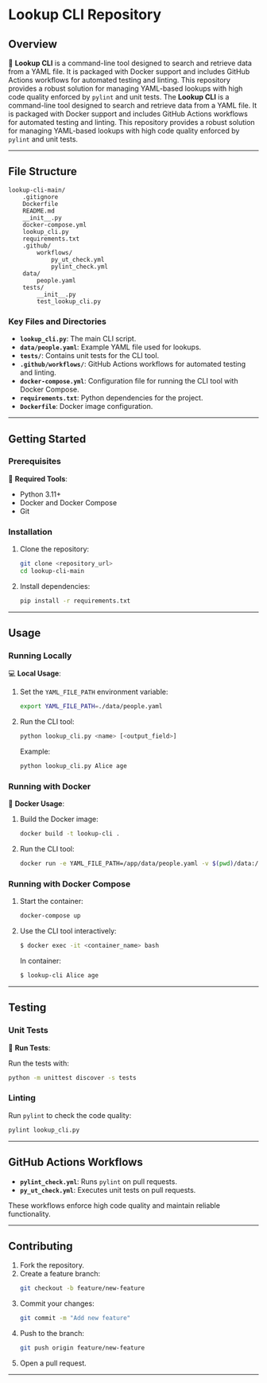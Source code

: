 # Lookup CLI Repository

## Overview

🚀 **Lookup CLI** is a command-line tool designed to search and retrieve data from a YAML file. It is packaged with Docker support and includes GitHub Actions workflows for automated testing and linting. This repository provides a robust solution for managing YAML-based lookups with high code quality enforced by `pylint` and unit tests.
The **Lookup CLI** is a command-line tool designed to search and retrieve data from a YAML file. It is packaged with Docker support and includes GitHub Actions workflows for automated testing and linting. This repository provides a robust solution for managing YAML-based lookups with high code quality enforced by `pylint` and unit tests.

---

## File Structure

```
lookup-cli-main/
    .gitignore
    Dockerfile
    README.md
    __init__.py
    docker-compose.yml
    lookup_cli.py
    requirements.txt
    .github/
        workflows/
            py_ut_check.yml
            pylint_check.yml
    data/
        people.yaml
    tests/
        __init__.py
        test_lookup_cli.py
```

### Key Files and Directories

- **`lookup_cli.py`**: The main CLI script.
- **`data/people.yaml`**: Example YAML file used for lookups.
- **`tests/`**: Contains unit tests for the CLI tool.
- **`.github/workflows/`**: GitHub Actions workflows for automated testing and linting.
- **`docker-compose.yml`**: Configuration file for running the CLI tool with Docker Compose.
- **`requirements.txt`**: Python dependencies for the project.
- **`Dockerfile`**: Docker image configuration.

---

## Getting Started

### Prerequisites

🔧 **Required Tools**:

- Python 3.11+
- Docker and Docker Compose
- Git

### Installation

1. Clone the repository:

   ```bash
   git clone <repository_url>
   cd lookup-cli-main
   ```
2. Install dependencies:

   ```bash
   pip install -r requirements.txt
   ```

---

## Usage

### Running Locally

💻 **Local Usage**:

1. Set the `YAML_FILE_PATH` environment variable:

   ```bash
   export YAML_FILE_PATH=./data/people.yaml
   ```
2. Run the CLI tool:

   ```bash
   python lookup_cli.py <name> [<output_field>]
   ```

   Example:

   ```bash
   python lookup_cli.py Alice age
   ```

### Running with Docker

🐳 **Docker Usage**:

1. Build the Docker image:

   ```bash
   docker build -t lookup-cli .
   ```
2. Run the CLI tool:

   ```bash
   docker run -e YAML_FILE_PATH=/app/data/people.yaml -v $(pwd)/data:/app/data lookup-cli Alice age
   ```

### Running with Docker Compose

1. Start the container:

   ```bash
   docker-compose up
   ```
2. Use the CLI tool interactively:

   ```bash
   $ docker exec -it <container_name> bash
   ```

   In container:
   ```bash
   $ lookup-cli Alice age
   ```

---

## Testing

### Unit Tests

🧪 **Run Tests**:

Run the tests with:

```bash
python -m unittest discover -s tests
```

### Linting

Run `pylint` to check the code quality:

```bash
pylint lookup_cli.py
```

---

## GitHub Actions Workflows

- **`pylint_check.yml`**: Runs `pylint` on pull requests.
- **`py_ut_check.yml`**: Executes unit tests on pull requests.

These workflows enforce high code quality and maintain reliable functionality.

---

## Contributing

1. Fork the repository.
2. Create a feature branch:
   ```bash
   git checkout -b feature/new-feature
   ```
3. Commit your changes:
   ```bash
   git commit -m "Add new feature"
   ```
4. Push to the branch:
   ```bash
   git push origin feature/new-feature
   ```
5. Open a pull request.

---
